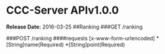 # CCC-Server APIv1.0.0

__Release Date:__ 2016-03-25
##Ranking
###GET /ranking

###POST /ranking
####requests [x-www-form-urlencoded]
*[String]name(Required)
*[String]point(Required)
